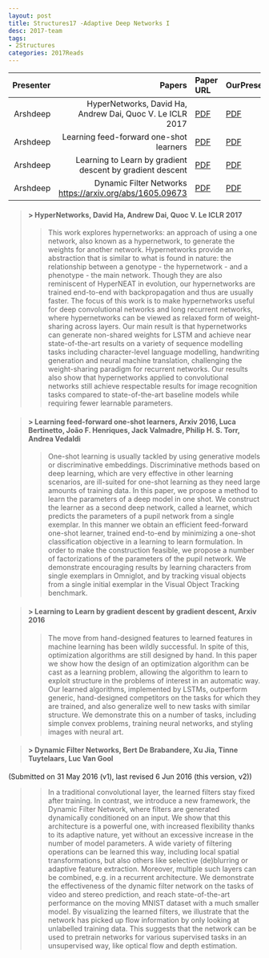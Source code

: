 ```yaml
---
layout: post
title: Structures17 -Adaptive Deep Networks I
desc: 2017-team
tags:
- 2Structures
categories: 2017Reads
---
```




| Presenter | Papers | Paper URL| OurPresentation |
| -----: | ---------------------------: | :----- | :----- |
| Arshdeep |  HyperNetworks, David Ha, Andrew Dai, Quoc V. Le ICLR 2017 | [PDF](https://arxiv.org/abs/1609.09106) |  [PDF]({{site.baseurl}}/MoreTalksTeam/Arsh/17-01-hypernetworks_parameter_prediction.pdf) | 
| Arshdeep |  Learning feed-forward one-shot learners | [PDF](https://arxiv.org/abs/1606.05233) |  [PDF]({{site.baseurl}}/MoreTalksTeam/Arsh/17-02-one_shot_parameter_prediction.pdf) | 
| Arshdeep |  Learning to Learn by gradient descent by gradient descent | [PDF](https://arxiv.org/abs/1606.04474) |  [PDF]({{site.baseurl}}/MoreTalksTeam/Arsh/17-03-gradient_descent_parameter_prediction.pdf) | 
|  Arshdeep | Dynamic Filter Networks https://arxiv.org/abs/1605.09673 | [PDF](https://arxiv.org/abs/1605.09673) |  [PDF]({{site.baseurl}}/MoreTalksTeam/Arsh/17-04-dynamic-filter-networks.pdf) | 


> #### > HyperNetworks, David Ha, Andrew Dai, Quoc V. Le ICLR 2017 
>> This work explores hypernetworks: an approach of using a one network, also known as a hypernetwork, to generate the weights for another network. Hypernetworks provide an abstraction that is similar to what is found in nature: the relationship between a genotype - the hypernetwork - and a phenotype - the main network. Though they are also reminiscent of HyperNEAT in evolution, our hypernetworks are trained end-to-end with backpropagation and thus are usually faster. The focus of this work is to make hypernetworks useful for deep convolutional networks and long recurrent networks, where hypernetworks can be viewed as relaxed form of weight-sharing across layers. Our main result is that hypernetworks can generate non-shared weights for LSTM and achieve near state-of-the-art results on a variety of sequence modelling tasks including character-level language modelling, handwriting generation and neural machine translation, challenging the weight-sharing paradigm for recurrent networks. Our results also show that hypernetworks applied to convolutional networks still achieve respectable results for image recognition tasks compared to state-of-the-art baseline models while requiring fewer learnable parameters. </sup></sub>

> #### > Learning feed-forward one-shot learners, Arxiv  2016, Luca Bertinetto, João F. Henriques, Jack Valmadre, Philip H. S. Torr, Andrea Vedaldi
>> One-shot learning is usually tackled by using generative models or discriminative embeddings. Discriminative methods based on deep learning, which are very effective in other learning scenarios, are ill-suited for one-shot learning as they need large amounts of training data. In this paper, we propose a method to learn the parameters of a deep model in one shot. We construct the learner as a second deep network, called a learnet, which predicts the parameters of a pupil network from a single exemplar. In this manner we obtain an efficient feed-forward one-shot learner, trained end-to-end by minimizing a one-shot classification objective in a learning to learn formulation. In order to make the construction feasible, we propose a number of factorizations of the parameters of the pupil network. We demonstrate encouraging results by learning characters from single exemplars in Omniglot, and by tracking visual objects from a single initial exemplar in the Visual Object Tracking benchmark. </sup></sub>


> #### > Learning to Learn by gradient descent by gradient descent, Arxiv  2016
>> The move from hand-designed features to learned features in machine learning has been wildly successful. In spite of this, optimization algorithms are still designed by hand. In this paper we show how the design of an optimization algorithm can be cast as a learning problem, allowing the algorithm to learn to exploit structure in the problems of interest in an automatic way. Our learned algorithms, implemented by LSTMs, outperform generic, hand-designed competitors on the tasks for which they are trained, and also generalize well to new tasks with similar structure. We demonstrate this on a number of tasks, including simple convex problems, training neural networks, and styling images with neural art. </sup></sub>



> #### > Dynamic Filter Networks, Bert De Brabandere, Xu Jia, Tinne Tuytelaars, Luc Van Gool
(Submitted on 31 May 2016 (v1), last revised 6 Jun 2016 (this version, v2))
>> In a traditional convolutional layer, the learned filters stay fixed after training. In contrast, we introduce a new framework, the Dynamic Filter Network, where filters are generated dynamically conditioned on an input. We show that this architecture is a powerful one, with increased flexibility thanks to its adaptive nature, yet without an excessive increase in the number of model parameters. A wide variety of filtering operations can be learned this way, including local spatial transformations, but also others like selective (de)blurring or adaptive feature extraction. Moreover, multiple such layers can be combined, e.g. in a recurrent architecture. We demonstrate the effectiveness of the dynamic filter network on the tasks of video and stereo prediction, and reach state-of-the-art performance on the moving MNIST dataset with a much smaller model. By visualizing the learned filters, we illustrate that the network has picked up flow information by only looking at unlabelled training data. This suggests that the network can be used to pretrain networks for various supervised tasks in an unsupervised way, like optical flow and depth estimation. </sup></sub>
